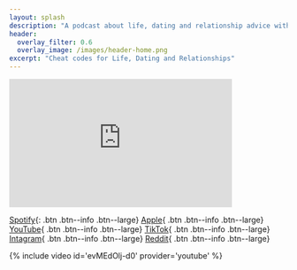 ```yaml
---
layout: splash
description: "A podcast about life, dating and relationship advice with a kink twist"
header:
  overlay_filter: 0.6
  overlay_image: /images/header-home.png
excerpt: "Cheat codes for Life, Dating and Relationships"
---
```


<iframe src="https://open.spotify.com/embed/show/3XjoipCU3QzeIaQAAQpBdW" width="80%" height="232" frameBorder="0" allowtransparency='true' allow="encrypted-media"></iframe>


[Spotify](https://open.spotify.com/show/3XjoipCU3QzeIaQAAQpBdW){: .btn .btn--info .btn--large}
[Apple](https://podcasts.apple.com/us/podcast/sucias-are-my-favorite/id1548173787){ .btn .btn--info .btn--large}
<br>
[YouTube](https://youtube.com/channel/UCgYSjBmIL3nkxBon4f0Gl_Q){ .btn .btn--info .btn--large}
[TikTok](https://www.tiktok.com/@sucias.are.my.favorite){ .btn .btn--info .btn--large}
<br>
[Intagram](https://instagram.com/sucias.are.my.favorite){ .btn .btn--info .btn--large}
[Reddit](https://www.reddit.com/user/suciasaremyfavorite/comments/){ .btn .btn--info .btn--large}

{% include video id='evMEdOlj-d0' provider='youtube' %}
